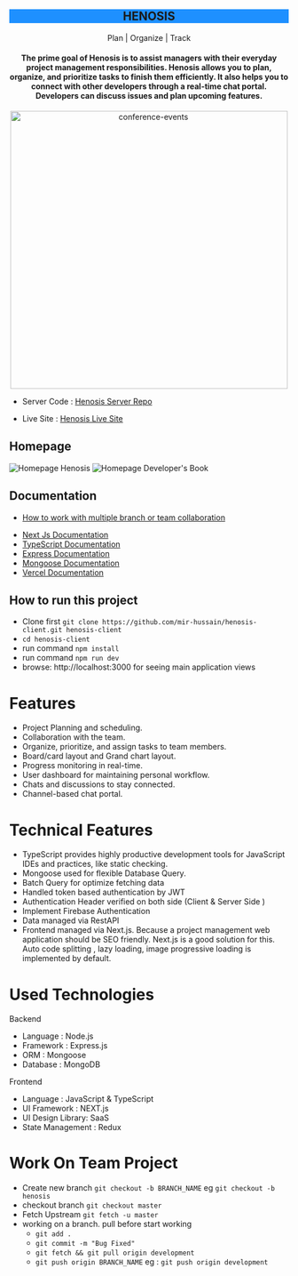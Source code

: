 <h2  style="background-color:DodgerBlue;" align="center"> HENOSIS </h2>
<p align="center"> Plan | Organize | Track </p>
<h4 align="center"> The prime goal of  Henosis is to assist managers with their everyday project management responsibilities. Henosis allows you to plan, organize, and prioritize tasks to finish them efficiently. It also helps you to connect with other developers through a real-time chat portal. Developers can discuss issues and plan upcoming features.
</h4>

<p background="black" align="center">      
      <img src="https://miro.medium.com/max/6000/1*ZQywXQQMs32Dray68Sjptg.jpeg" alt="conference-events"  width="500px" /> </br>
</p>

- Server Code : [Henosis Server Repo](https://github.com/nrd141913/henosis-server)

- Live Site : [Henosis Live Site](henosis.vercel.app)

## Homepage

![Homepage Henosis](public/images/dashboard.png)
![Homepage Developer's Book](public/images/logo.png)

## Documentation

- [How to work with multiple branch or team collaboration](docs/team-collaboration-guide-for-github.md)

* [Next Js Documentation](https://nextjs.org/docs)
* [TypeScript Documentation ](https://www.typescriptlang.org/docs/)
* [ Express Documentation ](https://expressjs.com/en/starter/installing.html)
* [ Mongoose Documentation ](https://mongoosejs.com/docs/index.html)
* [ Vercel Documentation ](https://nextjs.org/docs/deployment)

## How to run this project

- Clone first `git clone https://github.com/mir-hussain/henosis-client.git henosis-client`
- `cd henosis-client`
- run command `npm install`
- run command `npm run dev`
- browse: http://localhost:3000 for seeing main application views

# Features

- Project Planning and scheduling.
- Collaboration with the team.
- Organize, prioritize, and assign tasks to team members.
- Board/card layout and Grand chart layout.
- Progress monitoring in real-time.
- User dashboard for maintaining personal workflow.
- Chats and discussions to stay connected.
- Channel-based chat portal.

# Technical Features

- TypeScript provides highly productive development tools for JavaScript IDEs and practices, like static checking.
- Mongoose used for flexible Database Query.
- Batch Query for optimize fetching data
- Handled token based authentication by JWT
- Authentication Header verified on both side (Client & Server Side )
- Implement Firebase Authentication
- Data managed via RestAPI
- Frontend managed via Next.js. Because a project management web application should be SEO friendly. Next.js is a good solution for this. Auto code splitting , lazy loading, image progressive loading is implemented by default.

# Used Technologies

Backend

- Language : Node.js
- Framework : Express.js
- ORM : Mongoose
- Database : MongoDB

Frontend

- Language : JavaScript & TypeScript
- UI Framework : NEXT.js
- UI Design Library: SaaS
- State Management : Redux

# Work On Team Project

- Create new branch `git checkout -b BRANCH_NAME` eg `git checkout -b henosis`
- checkout branch `git checkout master`
- Fetch Upstream `git fetch -u master`
- working on a branch. pull before start working
  - `git add .`
  - `git commit -m "Bug Fixed"`
  - `git fetch && git pull origin development`
  - `git push origin BRANCH_NAME` eg : `git push origin development`
